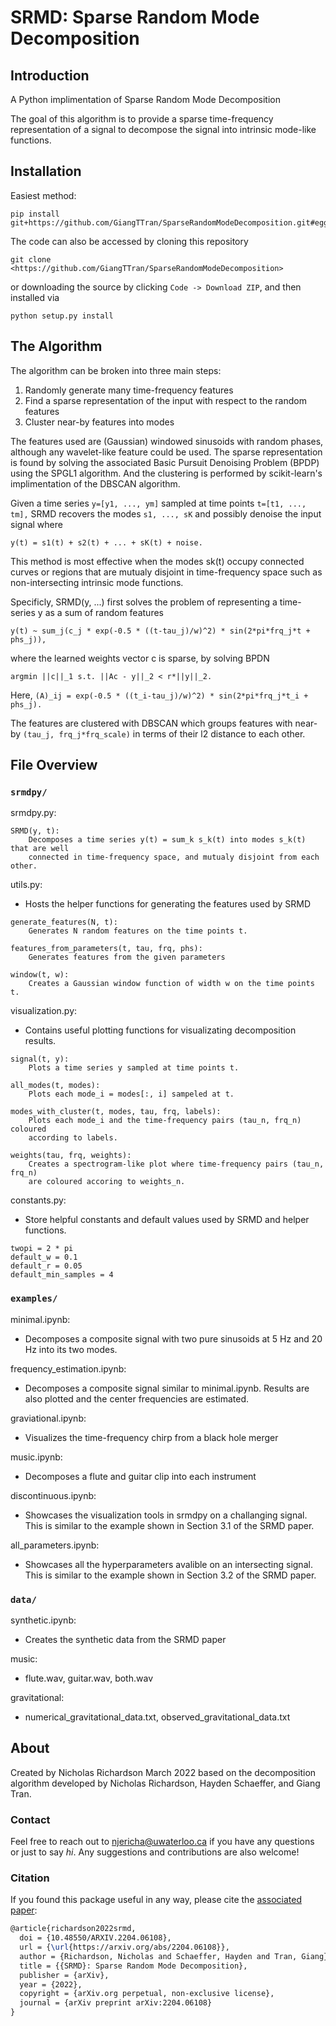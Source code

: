 # SRMD: Sparse Random Mode Decomposition

## Introduction

A Python implimentation of Sparse Random Mode Decomposition

The goal of this algorithm is to provide a sparse time-frequency representation
of a signal to decompose the signal into intrinsic mode-like functions.

## Installation

Easiest method:

```
pip install git+https://github.com/GiangTTran/SparseRandomModeDecomposition.git#egg=srmdpy
```

The code can also be accessed by cloning this repository

```
git clone <https://github.com/GiangTTran/SparseRandomModeDecomposition>
```

or downloading the source by clicking `Code -> Download ZIP`, and then installed via

```
python setup.py install
```

## The Algorithm

The algorithm can be broken into three main steps:
    
1. Randomly generate many time-frequency features
2. Find a sparse representation of the input with respect to the random features
3. Cluster near-by features into modes

The features used are (Gaussian) windowed sinusoids with random phases, although
any wavelet-like feature could be used. The sparse representation is found by
solving the associated Basic Pursuit Denoising Problem (BPDP) using the SPGL1
algorithm. And the clustering is performed by scikit-learn's implimentation of
the DBSCAN algorithm.

Given a time series ```y=[y1, ..., ym]``` sampled at time points ```t=[t1, ..., tm],```
SRMD recovers the modes ```s1, ..., sK``` and possibly denoise the input signal where

```y(t) = s1(t) + s2(t) + ... + sK(t) + noise.```

This method is most effective when the modes sk(t) occupy connected curves
or regions that are mutualy disjoint in time-frequency space such as
non-intersecting intrinsic mode functions.

Specificly, SRMD(y, ...) first solves the problem of representing a time-series
y as a sum of random features

```y(t) ~ sum_j(c_j * exp(-0.5 * ((t-tau_j)/w)^2) * sin(2*pi*frq_j*t + phs_j)),```

where the learned weights vector c is sparse, by solving BPDN

```argmin ||c||_1 s.t. ||Ac - y||_2 < r*||y||_2.```

Here, ```(A)_ij = exp(-0.5 * ((t_i-tau_j)/w)^2) * sin(2*pi*frq_j*t_i + phs_j).```

The features are clustered with DBSCAN which groups features with near-by
```(tau_j, frq_j*frq_scale)``` in terms of their l2 distance to each other.

## File Overview
###  ```srmdpy/```
srmdpy.py:
```
SRMD(y, t):
    Decomposes a time series y(t) = sum_k s_k(t) into modes s_k(t) that are well
    connected in time-frequency space, and mutualy disjoint from each other.
```
    
utils.py: 
- Hosts the helper functions for generating the features used by SRMD
```
generate_features(N, t):
    Generates N random features on the time points t.

features_from_parameters(t, tau, frq, phs):
    Generates features from the given parameters

window(t, w):
    Creates a Gaussian window function of width w on the time points t.
```

visualization.py:
- Contains useful plotting functions for visualizating decomposition results.
```
signal(t, y):
    Plots a time series y sampled at time points t.
    
all_modes(t, modes):
    Plots each mode_i = modes[:, i] sampeled at t.
    
modes_with_cluster(t, modes, tau, frq, labels):
    Plots each mode_i and the time-frequency pairs (tau_n, frq_n) coloured
    according to labels.
    
weights(tau, frq, weights):
    Creates a spectrogram-like plot where time-frequency pairs (tau_n, frq_n)
    are coloured accoring to weights_n.
```

constants.py:
- Store helpful constants and default values used by SRMD and helper functions.
```
twopi = 2 * pi
default_w = 0.1
default_r = 0.05
default_min_samples = 4
```
### ```examples/```

minimal.ipynb:
- Decomposes a composite signal with two pure sinusoids at 5 Hz and 20 Hz into its two modes.

frequency_estimation.ipynb:
- Decomposes a composite signal similar to minimal.ipynb. Results are also plotted and the center frequencies are estimated.

graviational.ipynb:
- Visualizes the time-frequency chirp from a black hole merger

music.ipynb:
- Decomposes a flute and guitar clip into each instrument

discontinuous.ipynb:
- Showcases the visualization tools in srmdpy on a challanging signal. This is similar to the example shown in Section 3.1 of the SRMD paper.

all_parameters.ipynb:
- Showcases all the hyperparameters avalible on an intersecting signal. This is similar to the example shown in Section 3.2 of the SRMD paper.

### ```data/```
synthetic.ipynb:
- Creates the synthetic data from the SRMD paper

music:
- flute.wav, guitar.wav, both.wav

gravitational:
- numerical_gravitational_data.txt, observed_gravitational_data.txt

## About

Created by Nicholas Richardson March 2022 based on the decomposition algorithm
developed by Nicholas Richardson, Hayden Schaeffer, and Giang Tran.

### Contact

Feel free to reach out to njericha@uwaterloo.ca if you have any questions or
just to say *hi*. Any suggestions and contributions are also welcome!

### Citation
If you found this package useful in any way, please cite the [associated paper](https://arxiv.org/abs/2204.06108):

```latex
@article{richardson2022srmd,
  doi = {10.48550/ARXIV.2204.06108},
  url = {\url{https://arxiv.org/abs/2204.06108}},
  author = {Richardson, Nicholas and Schaeffer, Hayden and Tran, Giang},
  title = {{SRMD}: Sparse Random Mode Decomposition},
  publisher = {arXiv},
  year = {2022},
  copyright = {arXiv.org perpetual, non-exclusive license},
  journal = {arXiv preprint arXiv:2204.06108}
}
```
